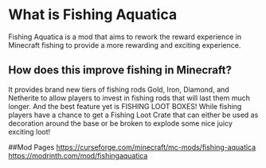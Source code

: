 # What is Fishing Aquatica
Fishing Aquatica is a mod that aims to rework the reward experience in Minecraft fishing to provide a more rewarding and exciting experience.

## How does this improve fishing in Minecraft?
It provides brand new tiers of fishing rods Gold, Iron, Diamond, and Netherite to allow players to invest in fishing rods that will last them much longer. 
And the best feature yet is FISHING LOOT BOXES! While fishing players have a chance to get a Fishing Loot Crate that can either be used as decoration around the base or be broken to explode some nice juicy exciting loot!

##Mod Pages
https://curseforge.com/minecraft/mc-mods/fishing-aquatica
https://modrinth.com/mod/fishingaquatica
